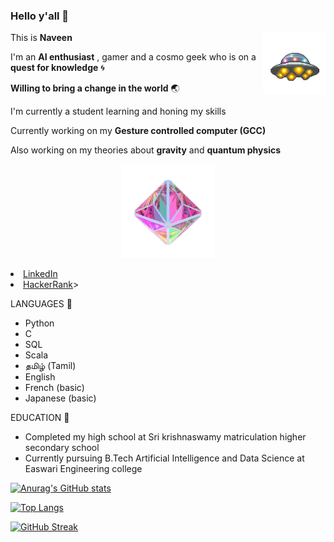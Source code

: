 ### Hello y'all 👋

<img align = "right" width="100" height="100" src="https://github.com/0EnIgma1/0EnIgma1/blob/main/Vp3M.gif"/>

This is **Naveen** 

I'm an **AI enthusiast** , gamer and a cosmo geek who is on a **quest for knowledge** 🌀

**Willing to bring a change in the world** 🌏

I'm currently a student learning and honing my skills

Currently working on my **Gesture controlled computer (GCC)**

Also working on my theories about **gravity** and **quantum physics**

<p align="center">
  <img width="150" height="150" src="https://github.com/0EnIgma1/0EnIgma1/blob/main/33Ho.gif">
</p>

<p align="center">
<PROFILE 📘
         
- [LinkedIn](https://www.linkedin.com/in/naveen-kumar-s-921990210/)
- [HackerRank](https://www.hackerrank.com/snaveenkumar343)>
</p>

LANGUAGES 🧠

- Python
- C
- SQL
- Scala
- தமிழ் (Tamil) 
- English
- French (basic)
- Japanese (basic)

EDUCATION 🏫

- Completed my high school at Sri krishnaswamy matriculation higher secondary school 
- Currently pursuing B.Tech Artificial Intelligence and Data Science at Easwari Engineering college 

[![Anurag's GitHub stats](https://github-readme-stats.vercel.app/api?username=0EnIgma1&hide=prs,issues,contribs&count_private=true&show_icons=true&theme=dark)](https://github.com/anuraghazra/github-readme-stats)

[![Top Langs](https://github-readme-stats.vercel.app/api/top-langs/?username=0EnIgma1&langs_count=8&theme=dark)](https://github.com/anuraghazra/github-readme-stats)

[![GitHub Streak](https://github-readme-streak-stats.herokuapp.com/?user=0EnIgma1&theme=dark)](https://git.io/streak-stats)



<!--
**0EnIgma1/0EnIgma1** is a ✨ _special_ ✨ repository because its `README.md` (this file) appears on your GitHub profile.

Here are some ideas to get you started:

- 🔭 I’m currently working on ...
- 🌱 I’m currently learning ...
- 👯 I’m looking to collaborate on ...
- 🤔 I’m looking for help with ...
- 💬 Ask me about ...
- 📫 How to reach me: ...
- 😄 Pronouns: ...
- ⚡ Fun fact: ...
-->

